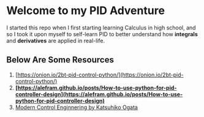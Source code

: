 # Welcome to my PID Adventure

I started this repo when I first starting learning Calculus in high school, and so I took it upon myself to self-learn PID to better understand how **integrals** and **derivatives** are applied in real-life.

## Below Are Some Resources

1. [https://onion.io/2bt-pid-control-python/](https://onion.io/2bt-pid-control-python/) 
2. **[https://alefram.github.io/posts/How-to-use-python-for-pid-controller-design](https://alefram.github.io/posts/How-to-use-python-for-pid-controller-design)**
3. [Modern Control Enginnering by Katsuhiko Ogata](https://ia601706.us.archive.org/33/items/modern-control-engineering/Modern%20Control%20Engineering.pdf)
